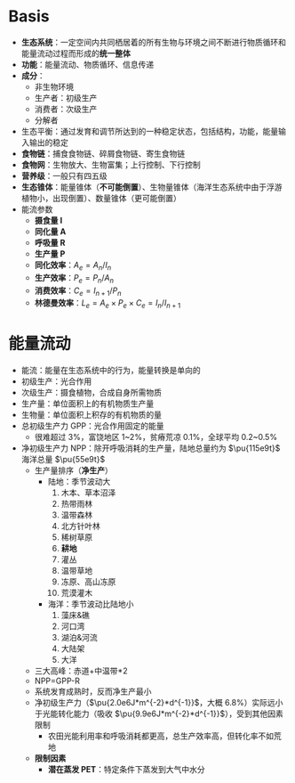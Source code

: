# Basis
- **生态系统**：一定空间内共同栖居着的所有生物与环境之间不断进行物质循环和能量流动过程而形成的**统一整体**
- **功能**：能量流动、物质循环、信息传递
- **成分**：
	- 非生物环境
	- 生产者：初级生产
	- 消费者：次级生产
	- 分解者
- 生态平衡：通过发育和调节所达到的一种稳定状态，包括结构，功能，能量输入输出的稳定
- **食物链**：捕食食物链、碎屑食物链、寄生食物链
- **食物网**：生物放大、生物富集；上行控制、下行控制
- **营养级**：一般只有四五级
- **生态锥体**：能量锥体（**不可能倒置**）、生物量锥体（海洋生态系统中由于浮游植物小，出现倒置）、数量锥体（更可能倒置）
- 能流参数
	- **摄食量 I**
	- **同化量 A**
	- **呼吸量 R**
	- **生产量 P**
	- **同化效率**：$A_{e}=A_{n}/I_{n}$
	- **生产效率**：$P_e=P_{n}/A_{n}$
	- **消费效率**：$C_{e}=I_{n+1}/P_{n}$
	- **林德曼效率**：$L_e=A_{e}\times P_{e} \times C_{e}=I_{n}/I_{n+1}$
# 能量流动
- 能流：能量在生态系统中的行为，能量转换是单向的
- 初级生产：光合作用
- 次级生产：摄食植物，合成自身所需物质
- 生产量：单位面积上的有机物质生产量
- 生物量：单位面积上积存的有机物质的量
- 总初级生产力 GPP：光合作用固定的能量
	- 很难超过 3%，富饶地区 1~2%，贫瘠荒凉 0.1%，全球平均 0.2~0.5%
- 净初级生产力 NPP：除开呼吸消耗的生产量，陆地总量约为 $\pu{115e9t}$ 海洋总量 $\pu{55e9t}$
	- 生产量排序（**净生产**）
		- 陆地：季节波动大
			1. 木本、草本沼泽
			2. 热带雨林
			3. 温带森林
			4. 北方针叶林
			5. 稀树草原
			6. **耕地**
			7. 灌丛
			8. 温带草地
			9. 冻原、高山冻原
			10. 荒漠灌木
		- 海洋：季节波动比陆地小
			1. 藻床&礁
			2. 河口湾
			3. 湖泊&河流
			4. 大陆架
			5. 大洋
	- 三大高峰：赤道+中温带\*2
	- NPP=GPP-R
	- 系统发育成熟时，反而净生产最小
	- 净初级生产力（$\pu{2.0e6J*m^{-2}*d^{-1}}$，大概 6.8%）实际远小于光能转化能力（吸收 $\pu{9.9e6J*m^{-2}*d^{-1}}$），受到其他因素限制
		- 农田光能利用率和呼吸消耗都更高，总生产效率高，但转化率不如荒地
	- **限制因素**
		- **潜在蒸发 PET**：特定条件下蒸发到大气中水分